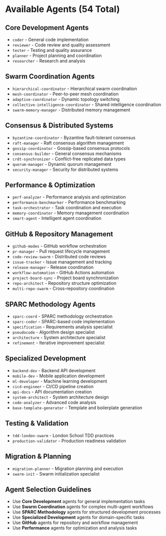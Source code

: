 # Available Agents (54 Total)

## Core Development Agents
- `coder` - General code implementation
- `reviewer` - Code review and quality assessment  
- `tester` - Testing and quality assurance
- `planner` - Project planning and coordination
- `researcher` - Research and analysis

## Swarm Coordination Agents
- `hierarchical-coordinator` - Hierarchical swarm coordination
- `mesh-coordinator` - Peer-to-peer mesh coordination
- `adaptive-coordinator` - Dynamic topology switching
- `collective-intelligence-coordinator` - Shared intelligence coordination
- `swarm-memory-manager` - Distributed memory management

## Consensus & Distributed Systems
- `byzantine-coordinator` - Byzantine fault-tolerant consensus
- `raft-manager` - Raft consensus algorithm management
- `gossip-coordinator` - Gossip-based consensus protocols
- `consensus-builder` - General consensus mechanisms
- `crdt-synchronizer` - Conflict-free replicated data types
- `quorum-manager` - Dynamic quorum management
- `security-manager` - Security for distributed systems

## Performance & Optimization
- `perf-analyzer` - Performance analysis and optimization
- `performance-benchmarker` - Performance benchmarking
- `task-orchestrator` - Task coordination and execution
- `memory-coordinator` - Memory management coordination
- `smart-agent` - Intelligent agent coordination

## GitHub & Repository Management
- `github-modes` - GitHub workflow orchestration
- `pr-manager` - Pull request lifecycle management
- `code-review-swarm` - Distributed code reviews
- `issue-tracker` - Issue management and tracking
- `release-manager` - Release coordination
- `workflow-automation` - GitHub Actions automation
- `project-board-sync` - Project board synchronization
- `repo-architect` - Repository structure optimization
- `multi-repo-swarm` - Cross-repository coordination

## SPARC Methodology Agents
- `sparc-coord` - SPARC methodology orchestration
- `sparc-coder` - SPARC-based code implementation
- `specification` - Requirements analysis specialist
- `pseudocode` - Algorithm design specialist
- `architecture` - System architecture specialist
- `refinement` - Iterative improvement specialist

## Specialized Development
- `backend-dev` - Backend API development
- `mobile-dev` - Mobile application development
- `ml-developer` - Machine learning development
- `cicd-engineer` - CI/CD pipeline creation
- `api-docs` - API documentation creation
- `system-architect` - System architecture design
- `code-analyzer` - Advanced code analysis
- `base-template-generator` - Template and boilerplate generation

## Testing & Validation
- `tdd-london-swarm` - London School TDD practices
- `production-validator` - Production readiness validation

## Migration & Planning
- `migration-planner` - Migration planning and execution
- `swarm-init` - Swarm initialization specialist

## Agent Selection Guidelines
- Use **Core Development** agents for general implementation tasks
- Use **Swarm Coordination** agents for complex multi-agent workflows
- Use **SPARC Methodology** agents for structured development processes
- Use **Specialized Development** agents for domain-specific tasks
- Use **GitHub** agents for repository and workflow management
- Use **Performance** agents for optimization and analysis tasks